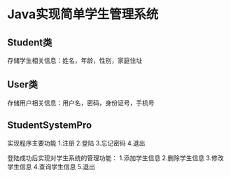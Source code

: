 # Java实现简单学生管理系统
## Student类
存储学生相关信息：姓名，年龄，性别，家庭住址
## User类
存储用户相关信息：用户名，密码，身份证号，手机号
## StudentSystemPro
实现程序主要功能
1.注册
2.登陆
3.忘记密码
4.退出

登陆成功后实现对学生系统的管理功能：
1.添加学生信息
2.删除学生信息
3.修改学生信息
4.查询学生信息
5.退出
